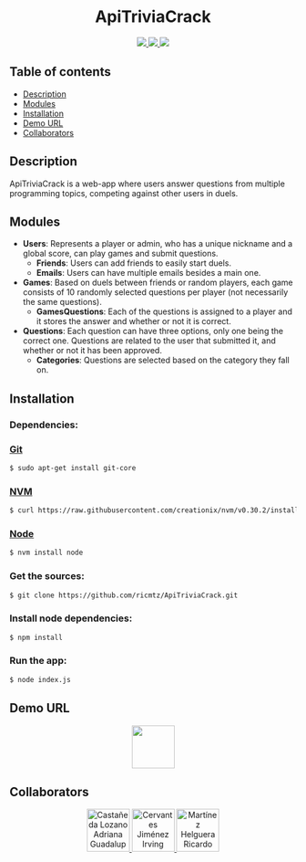 <div align="center">
  <h1>ApiTriviaCrack</h1>
  <a href="https://www.npmjs.com/package/eslint-config-airbnb">
    <img src="https://img.shields.io/badge/eslint--airbnb-17.1.0-brightgreen.svg?longCache=true&style=for-the-badge">
  </a>
  <a href="https://www.npmjs.com/package/express">
    <img src="https://img.shields.io/badge/express-4.16.3-blue.svg?longCache=true&style=for-the-badge">
  </a>
  <a href="https://opensource.org/licenses/MIT">
    <img src="https://img.shields.io/badge/license-MIT-red.svg?longCache=true&style=for-the-badge">
  </a>
</div>

## Table of contents
- [Description](#description)
- [Modules](#modules)
- [Installation](#installation)
- [Demo URL](#demo-url)
- [Collaborators](#collaborators)

## Description
ApiTriviaCrack is a web-app where users answer questions from multiple programming topics, competing against other users in duels.

## Modules
* __Users__: Represents a player or admin, who has a unique nickname and a global score, can play games and submit questions.
  * __Friends__: Users can add friends to easily start duels.
  * __Emails__: Users can have multiple emails besides a main one.
* __Games__: Based on duels between friends or random players, each game consists of 10 randomly selected questions per player (not necessarily the same questions).
  * __GamesQuestions__: Each of the questions is assigned to a player and it stores the
    answer and whether or not it is correct.
* __Questions__: Each question can have three options, only one being the correct one.
Questions are related to the user that submitted it, and whether or not it has been approved.
  * __Categories__: Questions are selected based on the category they fall on.

## Installation
### Dependencies:
### [Git][GitLink]
```sh
$ sudo apt-get install git-core
```

### [NVM][NvmLink]
```sh
$ curl https://raw.githubusercontent.com/creationix/nvm/v0.30.2/install.sh | bash
```

### [Node][NodeLink]
```sh
$ nvm install node
```


### Get the sources:
```sh
$ git clone https://github.com/ricmtz/ApiTriviaCrack.git
```

### Install node dependencies:
```sh
$ npm install
```

### Run the app:
```sh
$ node index.js
```

## Demo URL
<div align="center">
  <a href="https://api-trivia-crack.herokuapp.com/" target="_blank">
    <img src="https://png.icons8.com/color/1600/heroku.png" height="75" width="75">
  </a>
</div>

## Collaborators
<div align="center">
  <a href="https://github.com/AdiLupita">
    <img src="https://avatars2.githubusercontent.com/u/36176439?s=400&v=4" height="75" width="75" alt ="Castañeda Lozano Adriana Guadalupe">
  </a>
  <a href="https://github.com/IrvingCJ">
    <img src="https://avatars3.githubusercontent.com/u/42556654?s=400&v=4" height="75" width="75" alt="Cervantes Jiménez Irving">
  </a>
  <a href="https://github.com/ricmtz">
    <img src="https://avatars1.githubusercontent.com/u/18709420?s=400&v=4" height="75" width="75" alt="Martínez Helguera Ricardo">
  </a>
</div>

[GitLink]: https://git-scm.com/
[NvmLink]: https://github.com/creationix/nvm/blob/master/README.md
[NodeLink]: https://nodejs.org/es/
